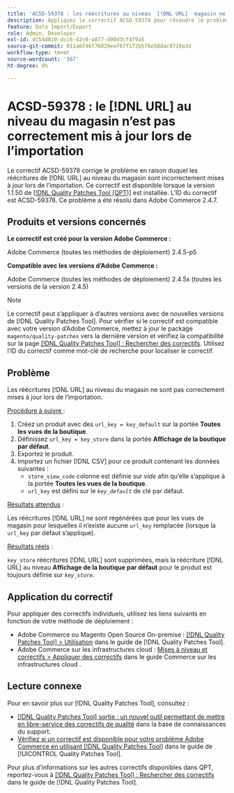 ```yaml
---
title: 'ACSD-59378 : les réécritures au niveau  [!DNL URL]  magasin ne sont pas correctement mises à jour lors de l’importation'
description: Appliquez le correctif ACSD-59378 pour résoudre le problème d’Adobe Commerce en raison duquel les réécritures au niveau  [!DNL URL]  magasin sont incorrectement mises à jour lors de l’importation.
feature: Data Import/Export
role: Admin, Developer
exl-id: dc54d810-dcc6-42c6-a877-d00d3cf4f9a5
source-git-commit: 011a6f46f76029eaf67f172b576e58dac9710a3d
workflow-type: tm+mt
source-wordcount: '367'
ht-degree: 0%

---
```


# ACSD-59378 : le [!DNL URL] au niveau du magasin n’est pas correctement mis à jour lors de l’importation

Le correctif ACSD-59378 corrige le problème en raison duquel les réécritures de [!DNL URL] au niveau du magasin sont incorrectement mises à jour lors de l’importation. Ce correctif est disponible lorsque la version 1.1.50 de [[!DNL Quality Patches Tool (QPT)]](https://experienceleague.adobe.com/en/docs/commerce-operations/tools/quality-patches-tool/quality-patches-tool-to-self-serve-quality-patches) est installée. L’ID du correctif est ACSD-59378. Ce problème a été résolu dans Adobe Commerce 2.4.7.

## Produits et versions concernés

**Le correctif est créé pour la version Adobe Commerce :**

Adobe Commerce (toutes les méthodes de déploiement) 2.4.5-p5

**Compatible avec les versions d’Adobe Commerce :**

Adobe Commerce (toutes les méthodes de déploiement) 2.4.5x (toutes les versions de la version 2.4.5)

>[!NOTE]
>
>Le correctif peut s’appliquer à d’autres versions avec de nouvelles versions de [!DNL Quality Patches Tool]. Pour vérifier si le correctif est compatible avec votre version d’Adobe Commerce, mettez à jour le package `magento/quality-patches` vers la dernière version et vérifiez la compatibilité sur la page [[!DNL Quality Patches Tool] : Rechercher des correctifs](https://experienceleague.adobe.com/tools/commerce-quality-patches/index.html). Utilisez l’ID du correctif comme mot-clé de recherche pour localiser le correctif.

## Problème

Les réécritures [!DNL URL] au niveau du magasin ne sont pas correctement mises à jour lors de l’importation.

<u>Procédure à suivre </u> :

1. Créez un produit avec des `url_key = key_default` sur la portée **Toutes les vues de la boutique**.
1. Définissez `url_key = key_store` dans la portée **Affichage de la boutique par défaut**.
1. Exportez le produit.
1. Importez un fichier [!DNL CSV] pour ce produit contenant les données suivantes :
   * `store_view_code` colonne est définie sur *vide* afin qu’elle s’applique à la portée **Toutes les vues de la boutique**.
   * `url_key` est défini sur le *`key_default`* de clé par défaut.

<u>Résultats attendus</u> :

Les réécritures [!DNL URL] ne sont régénérées que pour les vues de magasin pour lesquelles il n’existe aucune `url_key` remplacée (lorsque la `url_key` par défaut s’applique).

<u>Résultats réels</u> :

`key_store` réécritures [!DNL URL] sont supprimées, mais la réécriture [!DNL URL] au niveau **Affichage de la boutique par défaut** pour le produit est toujours définie sur *`key_store`*.

## Application du correctif

Pour appliquer des correctifs individuels, utilisez les liens suivants en fonction de votre méthode de déploiement :

* Adobe Commerce ou Magento Open Source On-premise : [[!DNL Quality Patches Tool] > Utilisation](/help/tools/quality-patches-tool/usage.md) dans le guide de [!DNL Quality Patches Tool].
* Adobe Commerce sur les infrastructures cloud : [Mises à niveau et correctifs > Appliquer des correctifs](https://experienceleague.adobe.com/docs/commerce-cloud-service/user-guide/develop/upgrade/apply-patches.html) dans le guide Commerce sur les infrastructures cloud .

## Lecture connexe

Pour en savoir plus sur [!DNL Quality Patches Tool], consultez :

* [[!DNL Quality Patches Tool] sortie : un nouvel outil permettant de mettre en libre-service des correctifs de qualité](https://experienceleague.adobe.com/en/docs/commerce-operations/tools/quality-patches-tool/quality-patches-tool-to-self-serve-quality-patches) dans la base de connaissances du support.
* [Vérifiez si un correctif est disponible pour votre problème Adobe Commerce en utilisant [!DNL Quality Patches Tool]](/help/tools/quality-patches-tool/patches-available-in-qpt/check-patch-for-magento-issue-with-magento-quality-patches.md) dans le guide de [!UICONTROL Quality Patches Tool].


Pour plus d’informations sur les autres correctifs disponibles dans QPT, reportez-vous à [[!DNL Quality Patches Tool] : Rechercher des correctifs](https://experienceleague.adobe.com/tools/commerce-quality-patches/index.html) dans le guide de [!DNL Quality Patches Tool].
